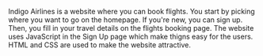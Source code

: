 Indigo Airlines is a website where you can book flights. You start by picking where you want to go on the homepage. If you're new, you can sign up. Then, you fill in your travel details on the flights booking page. The website uses JavaScript in the Sign Up page which make thigns easy for the users. HTML and CSS are used to make the website attractive.
